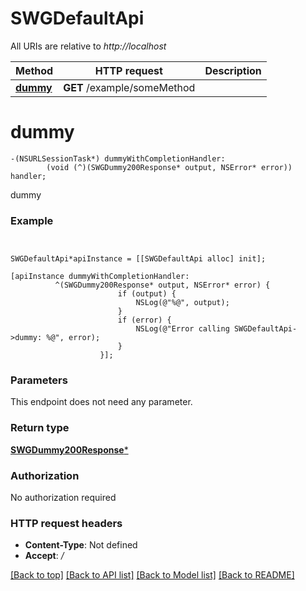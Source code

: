 # SWGDefaultApi

All URIs are relative to *http://localhost*

Method | HTTP request | Description
------------- | ------------- | -------------
[**dummy**](SWGDefaultApi.md#dummy) | **GET** /example/someMethod | 


# **dummy**
```objc
-(NSURLSessionTask*) dummyWithCompletionHandler: 
        (void (^)(SWGDummy200Response* output, NSError* error)) handler;
```



dummy

### Example
```objc


SWGDefaultApi*apiInstance = [[SWGDefaultApi alloc] init];

[apiInstance dummyWithCompletionHandler: 
          ^(SWGDummy200Response* output, NSError* error) {
                        if (output) {
                            NSLog(@"%@", output);
                        }
                        if (error) {
                            NSLog(@"Error calling SWGDefaultApi->dummy: %@", error);
                        }
                    }];
```

### Parameters
This endpoint does not need any parameter.

### Return type

[**SWGDummy200Response***](SWGDummy200Response.md)

### Authorization

No authorization required

### HTTP request headers

 - **Content-Type**: Not defined
 - **Accept**: */*

[[Back to top]](#) [[Back to API list]](../README.md#documentation-for-api-endpoints) [[Back to Model list]](../README.md#documentation-for-models) [[Back to README]](../README.md)

